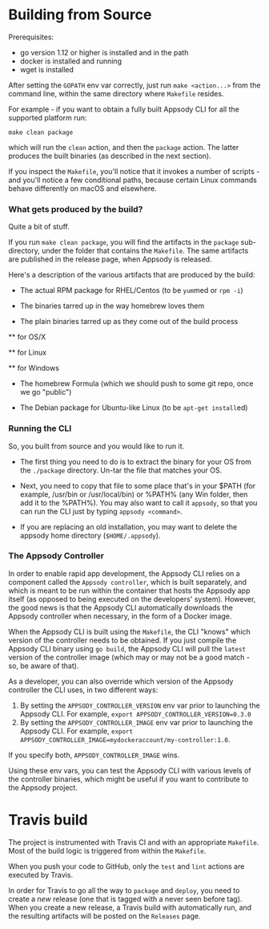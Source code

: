 
# Building from Source

Prerequisites:

* go version 1.12 or higher is installed and in the path
* docker is installed and running
* wget is installed

After setting the `GOPATH` env var correctly, just run `make <action...>` from the command line, within the same directory where `Makefile` resides. 

For example - if you want to obtain a fully built Appsody CLI for all the supported platform run:
```
make clean package
```
which will run the `clean` action, and then the `package` action. The latter produces the built binaries (as described in the next section).

If you inspect the `Makefile`, you'll notice that it invokes a number of scripts - and you'll notice a few conditional paths, because certain Linux commands behave differently on macOS and elsewhere.



### What gets produced by the build?
Quite a bit of stuff. 

If you run `make clean package`, you will find the artifacts in the `package` sub-directory, under the folder that contains the `Makefile`. The same artifacts are published in the release page, when Appsody is released.

Here's a description of the various artifacts that are produced by the build:

* The actual RPM package for RHEL/Centos (to be `yum`med or `rpm -i`)

* The binaries tarred up in the way homebrew loves them

* The plain binaries tarred up as they come out of the build process

** for OS/X

** for Linux

** for Windows

* The homebrew Formula (which we should push to some git repo, once we go "public")

* The Debian package for Ubuntu-like Linux (to be `apt-get install`ed)

### Running the CLI
So, you built from source and you would like to run it. 

* The first thing you need to do is to extract the binary for your OS from the `./package` directory. Un-tar the file that matches your OS.

* Next, you need to copy that file to some place that's in your $PATH (for example, /usr/bin or /usr/local/bin) or %PATH% (any Win folder, then add it to the %PATH%). You may also want to call it `appsody`, so that you can run the CLI just by typing `appsody <command>`.

* If you are replacing an old installation, you may want to delete the appsody home directory (`$HOME/.appsody`).

### The Appsody Controller
In order to enable rapid app development, the Appsody CLI relies on a component called the `Appsody controller`, which is built separately, and which is meant to be run within the container that hosts the Appsody app itself (as opposed to being executed on the developers' system). However, the good news is that the Appsody CLI automatically downloads the Appsody controller when necessary, in the form of a Docker image.

When the Appsody CLI is built using the `Makefile`, the CLI "knows" which version of the controller needs to be obtained. If you just compile the Appsody CLI binary using `go build`, the Appsody CLI will pull the `latest` version of the controller image (which may or may not be a good match - so, be aware of that).

As a developer, you can also override which version of the Appsody controller the CLI uses, in two different ways:
1) By setting the `APPSODY_CONTROLLER_VERSION` env var prior to launching the Appsody CLI. For example, `export APPSODY_CONTROLLER_VERSION=0.3.0`
2) By setting the `APPSODY_CONTROLLER_IMAGE` env var prior to launching the Appsody CLI. For example, `export APPSODY_CONTROLLER_IMAGE=mydockeraccount/my-controller:1.0`.

If you specify both, `APPSODY_CONTROLLER_IMAGE` wins. 

Using these env vars, you can test the Appsody CLI with various levels of the controller binaries, which might be useful if you want to contribute to the Appsody project.

# Travis build
The project is instrumented with Travis CI and with an appropriate `Makefile`. Most of the build logic is triggered from within the `Makefile`.

When you push your code to GitHub, only the `test` and `lint` actions are executed by Travis.

In order for Travis to go all the way to `package` and `deploy`, you need to create a *new* release (one that is tagged with a never seen before tag). When you create a new release, a Travis build with automatically run, and the resulting artifacts will be posted on the `Releases` page. 
